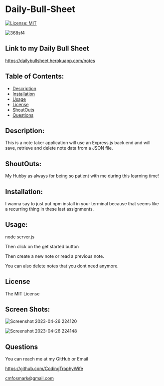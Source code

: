 # Daily-Bull-Sheet

[![License: MIT](https://img.shields.io/badge/License-MIT-yellow.svg)](https://opensource.org/licenses/MIT)

![368sf4](https://user-images.githubusercontent.com/126922695/234135790-be8e738a-b13a-4a23-aa82-0c52189d4705.jpg)


## Link to my Daily Bull Sheet

https://dailybullsheet.herokuapp.com/notes


## Table of Contents:

- [Description](#description)
- [Installation](#installation)
- [Usage](#usage)
- [License](#license)
- [ShoutOuts](#shoutouts)
- [Questions](#questions)

## Description:

This is a note taker application will use an Express.js back end and will save, retrieve and delete note data from a JSON file.

## ShoutOuts:

My Hubby as always for being so patient with me during this learning time! 


## Installation:

I wanna say to just put npm install in your terminal because that seems like a recurring thing in these last assignments.


## Usage:

node server.js

Then click on the get started button

Then create a new note or read a previous note.

You can also delete notes that you dont need anymore. 


## License

The MIT License


## Screen Shots:

![Screenshot 2023-04-26 224120](https://user-images.githubusercontent.com/126922695/234926077-921b2dcf-cd6b-4673-8cc8-12a2f35b1772.png)


![Screenshot 2023-04-26 224148](https://user-images.githubusercontent.com/126922695/234926176-2cf50dd6-7a5c-441f-b4a9-3765afa3a792.png)


## Questions 
You can reach me at my GitHub or Email

https://github.com/CodingTrophyWife

cmfosmark@gmail.com
